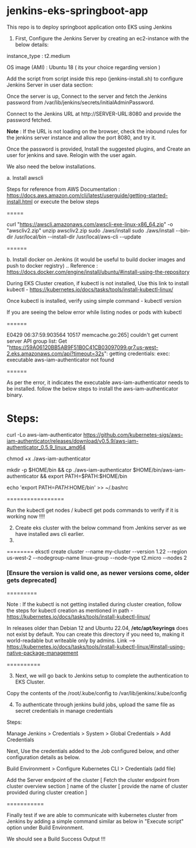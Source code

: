 # jenkins-eks-springboot-app
This repo is to deploy springboot application onto EKS using Jenkins

1. First, Configure the Jenkins Server by creating an ec2-instance with the below details:

instance_type : t2.medium

OS image (AMI) : Ubuntu 18    ( its your choice regarding version ) 

Add the script from script inside this repo (jenkins-install.sh) to configure Jenkins Server in user data section:

Once the server is up, Connect to the server and fetch the Jenkins password from /var/lib/jenkins/secrets/initialAdminPassword.

Connect to the Jenkins URL at http://SERVER-URL:8080 and provide the password fetched.

**Note** : If the URL is not loading on the browser, check the inbound rules for the jenkins server instance and allow the port 8080, and try it.

Once the password is provided, Install the suggested plugins, and Create an user for jenkins and save. Relogin with the user again.

We also need the below installations.

a. Install awscli  

Steps for reference from AWS Documentation : https://docs.aws.amazon.com/cli/latest/userguide/getting-started-install.html  or execute the below steps 

=====

curl "https://awscli.amazonaws.com/awscli-exe-linux-x86_64.zip" -o "awscliv2.zip"
unzip awscliv2.zip
sudo ./aws/install
sudo ./aws/install --bin-dir /usr/local/bin --install-dir /usr/local/aws-cli --update

======


b. Install docker on Jenkins (it would be useful to build docker images and push to docker registry) .. Reference : https://docs.docker.com/engine/install/ubuntu/#install-using-the-repository



During EKS Cluster creation, if kubectl is not installed, Use this link to install kubectl - https://kubernetes.io/docs/tasks/tools/install-kubectl-linux/

Once kubectl is installed, verify using simple command - kubectl version 

If you are seeing the below error while listing nodes or pods with kubectl 

======
 
E0429 06:37:59.903564   10517 memcache.go:265] couldn't get current server API group list: Get "https://59A06120BB5AB9F51B0C41CB03097099.gr7.us-west-2.eks.amazonaws.com/api?timeout=32s": getting credentials: exec: executable aws-iam-authenticator not found
 
======

As per the error, it indicates the executable aws-iam-authenticator needs to be installed. follow the below steps to install the aws-iam-authenticator binary.

Steps: 
===============
 
curl -Lo aws-iam-authenticator https://github.com/kubernetes-sigs/aws-iam-authenticator/releases/download/v0.5.9/aws-iam-authenticator_0.5.9_linux_amd64

chmod +x ./aws-iam-authenticator

mkdir -p $HOME/bin && cp ./aws-iam-authenticator $HOME/bin/aws-iam-authenticator && export PATH=$PATH:$HOME/bin

echo 'export PATH=$PATH:$HOME/bin' >> ~/.bashrc
 
=================


Run the kubectl get nodes / kubectl get pods commands to verify if it is working now !!!!



2. Create eks cluster with the below command from Jenkins server as we have installed aws cli earlier. 
3. 
========
eksctl create cluster --name my-cluster --version 1.22 --region us-west-2 --nodegroup-name linux-group --node-type t2.micro --nodes 2 

### [Ensure the version is valid one, as newer versions come, older gets deprecated]

=========

Note : If the kubectl is not getting installed during cluster creation, follow the steps for kubectl creation as mentioned in path - https://kubernetes.io/docs/tasks/tools/install-kubectl-linux/

 In releases older than Debian 12 and Ubuntu 22.04, **/etc/apt/keyrings** does not exist by default. You can create this directory if you need to, making it world-readable but writeable only by admins.  Link --> https://kubernetes.io/docs/tasks/tools/install-kubectl-linux/#install-using-native-package-management

==========

3. Next, we will go back to Jenkins setup to complete the authentication to EKS Cluster. 

Copy the contents of the /root/.kube/config to /var/lib/jenkins/.kube/config  

4. To authenticate through jenkins build jobs, upload the same file as secret credentials in manage credentials

Steps: 

Manage Jenkins > Credentials > System > Global Credentials > Add Credentials 

Next, Use the credentials added to the Job configured below, and other configuration details as below.

Build Environment > Configure Kubernetes CLI > Credentials (add file)

Add the Server endpoint of the cluster  [ Fetch the cluster endpoint from cluster overview section ] 
name of the cluster [ provide the name of cluster provided during cluster creation ]

===========

Finally test if we are able to communicate with kubernetes cluster from Jenkins by adding a simple command similar as below in "Execute script" option under Build Environment. 

We should see a Build Success Output !!! 



